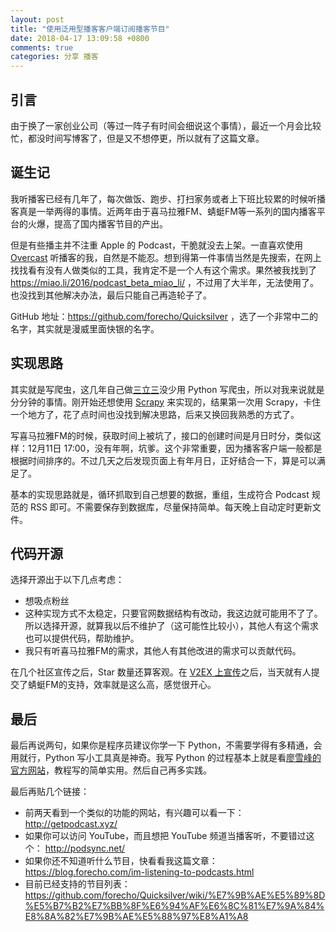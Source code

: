 ```yaml
---
layout: post
title: "使用泛用型播客客户端订阅播客节目"
date: 2018-04-17 13:09:58 +0800
comments: true
categories: 分享 播客
---
```


## 引言

由于换了一家创业公司（等过一阵子有时间会细说这个事情），最近一个月会比较忙，都没时间写博客了，但是又不想停更，所以就有了这篇文章。

<!--more-->

## 诞生记

我听播客已经有几年了，每次做饭、跑步、打扫家务或者上下班比较累的时候听播客真是一举两得的事情。近两年由于喜马拉雅FM、蜻蜓FM等一系列的国内播客平台的火爆，提高了国内播客节目的产出。

但是有些播主并不注重 Apple 的 Podcast，干脆就没去上架。一直喜欢使用 [Overcast](https://3li3.com/app/view?id=8052) 听播客的我，自然是不能忍。想到得第一件事情当然是先搜索，在网上找找看有没有人做类似的工具，我肯定不是一个人有这个需求。果然被我找到了 https://miao.li/2016/podcast_beta_miao_li/ ，不过用了大半年，无法使用了。也没找到其他解决办法，最后只能自己再造轮子了。

GitHub 地址：https://github.com/forecho/Quicksilver ，选了一个非常中二的名字，其实就是漫威里面快银的名字。

## 实现思路

其实就是写爬虫，这几年自己做[三立三](https://3li3.com/)没少用 Python 写爬虫，所以对我来说就是分分钟的事情。刚开始还想使用 [Scrapy](https://scrapy.org/) 来实现的，结果第一次用 Scrapy，卡住一个地方了，花了点时间也没找到解决思路，后来又换回我熟悉的方式了。

写喜马拉雅FM的时候，获取时间上被坑了，接口的创建时间是月日时分，类似这样：12月11日 17:00，没有年啊，坑爹。这个非常重要，因为播客客户端一般都是根据时间排序的。不过几天之后发现页面上有年月日，正好结合一下，算是可以满足了。

基本的实现思路就是，循环抓取到自己想要的数据，重组，生成符合 Podcast 规范的 RSS 即可。不需要保存到数据库，尽量保持简单。每天晚上自动定时更新文件。

## 代码开源

选择开源出于以下几点考虑：

- 想吸点粉丝
- 这种实现方式不太稳定，只要官网数据结构有改动，我这边就可能用不了了。所以选择开源，就算我以后不维护了（这可能性比较小），其他人有这个需求也可以提供代码，帮助维护。
- 我只有听喜马拉雅FM的需求，其他人有其他改进的需求可以贡献代码。

在几个社区宣传之后，Star 数量还算客观。在 [V2EX 上宣传](https://www.v2ex.com/t/433381#reply7)之后，当天就有人提交了蜻蜓FM的支持，效率就是这么高，感觉很开心。

## 最后

最后再说两句，如果你是程序员建议你学一下 Python，不需要学得有多精通，会用就行，Python 写小工具真是神奇。我写 Python 的过程基本上就是看[廖雪峰的官方网站](https://www.liaoxuefeng.com/)，教程写的简单实用。然后自己再多实践。

最后再贴几个链接：

- 前两天看到一个类似的功能的网站，有兴趣可以看一下：http://getpodcast.xyz/
- 如果你可以访问 YouTube，而且想把 YouTube 频道当播客听，不要错过这个： http://podsync.net/
- 如果你还不知道听什么节目，快看看我这篇文章：https://blog.forecho.com/im-listening-to-podcasts.html
- 目前已经支持的节目列表：https://github.com/forecho/Quicksilver/wiki/%E7%9B%AE%E5%89%8D%E5%B7%B2%E7%BB%8F%E6%94%AF%E6%8C%81%E7%9A%84%E8%8A%82%E7%9B%AE%E5%88%97%E8%A1%A8